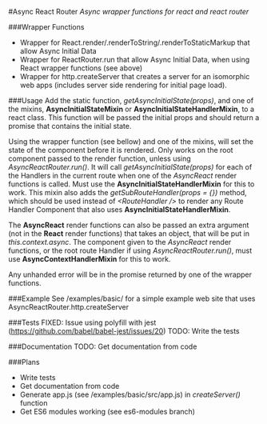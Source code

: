 #Async React Router
*Async wrapper functions for react and react router*

###Wrapper Functions
* Wrapper for React.render/.renderToString/.renderToStaticMarkup that allow Async Initial Data 
* Wrapper for ReactRouter.run that allow Async Initial Data, when using React wrapper functions (see above)
* Wrapper for http.createServer that creates a server for an isomorphic web apps (includes server side rendering for initial page load).

###Usage
Add the static function, *getAsyncInitialState(props)*, and one of the mixins, **AsyncInitialStateMixin** or **AsyncInitialStateHandlerMixin**, to a react class. 
This function will be passed the initial props and should return a promise that contains the initial state.

Using the wrapper function (see bellow) and one of the mixins, will set the state of the component before it is rendered.
Only works on the root component passed to the render function, unless using *AsyncReactRouter.run()*.
It will call *getAsyncInitialState(props)* for each of the Handlers in the current route when one of the *AsyncReact* render functions is called.
Must use the **AsyncInitialStateHandlerMixin** for this to work.
This mixin also adds the *getSubRouteHandler(props = {})* method, which should be used instead of *&lt;RouteHandler /&gt;* to render any Route Handler Component that also uses **AsyncInitialStateHandlerMixin**.

The **AsyncReact** render functions can also be passed an extra argument (not in the **React** render functions) that takes an object, that will be put in *this.context.async*.
The component given to the *AsyncReact* render functions, or the root route Handler if using *AsyncReactRouter.run()*, must use **AsyncContextHandlerMixin** for this to work.

Any unhanded error will be in the promise returned by one of the wrapper functions.

###Example
See /examples/basic/ for a simple example web site that uses AsyncReactRouter.http.createServer

###Tests
FIXED: Issue using polyfill with jest (https://github.com/babel/babel-jest/issues/20)
TODO: Write the tests

###Documentation
TODO: Get documentation from code

###Plans
* Write tests
* Get documentation from code
* Generate app.js (see /examples/basic/src/app.js) in *createServer()* function
* Get ES6 modules working (see es6-modules branch)
